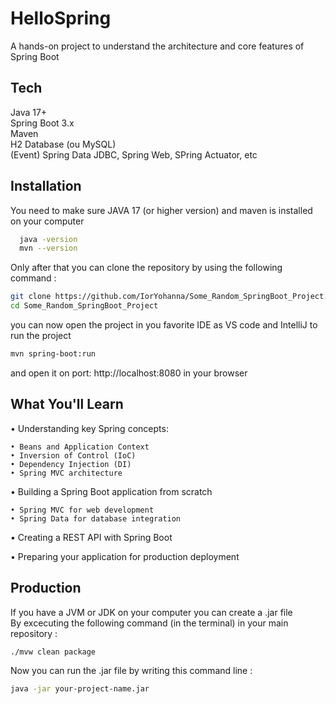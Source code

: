 
# HelloSpring

A hands-on project to understand the architecture and core features of Spring Boot


## Tech 

Java 17+                 
Spring Boot 3.x           
Maven         
H2 Database (ou MySQL)         
(Event) Spring Data JDBC, Spring Web, SPring Actuator, etc


## Installation

You need to make sure JAVA 17 (or higher version) and maven is installed on your computer
```bash
  java -version
  mvn --version
```
Only after that you can clone the repository by using the following command :
```bash
git clone https://github.com/IorYohanna/Some_Random_SpringBoot_Project.git
cd Some_Random_SpringBoot_Project
```
you can now open the project in you favorite IDE as VS code and IntelliJ to run 
the project
```bash
mvn spring-boot:run
```
and open it on port: http://localhost:8080 in your browser

## What You'll Learn

• Understanding key Spring concepts:

    • Beans and Application Context
    • Inversion of Control (IoC)
    • Dependency Injection (DI)
    • Spring MVC architecture

• Building a Spring Boot application from scratch


    • Spring MVC for web development
    • Spring Data for database integration

• Creating a REST API with Spring Boot

• Preparing your application for production deployment

## Production 
If you have a JVM or JDK on your computer you can create a .jar file                      
By excecuting the following command (in the terminal) in your main repository :
```bash
./mvw clean package
```
Now you can run the .jar file by writing this command line :
```bash
java -jar your-project-name.jar
```
